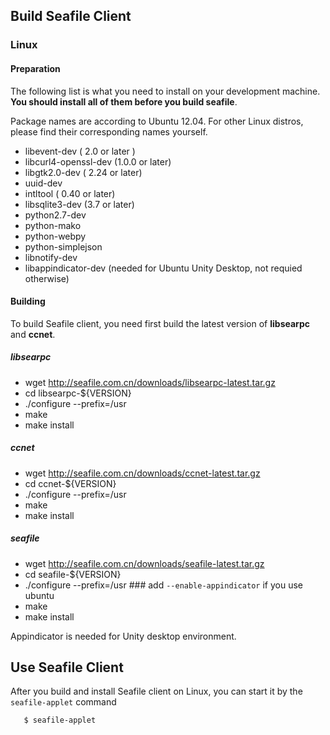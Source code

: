 ## Build Seafile Client ##

### Linux ###

#### Preparation ####

The following list is what you need to install on your development machine. __You should install all of them before you build seafile__.

Package names are according to Ubuntu 12.04. For other Linux distros, please find their corresponding names yourself.

* libevent-dev ( 2.0 or later )
* libcurl4-openssl-dev  (1.0.0 or later)
* libgtk2.0-dev ( 2.24 or later)
* uuid-dev
* intltool ( 0.40 or later)
* libsqlite3-dev (3.7 or later)
* python2.7-dev
* python-mako
* python-webpy
* python-simplejson
* libnotify-dev
* libappindicator-dev (needed for Ubuntu Unity Desktop, not requied otherwise)

#### Building ####

To build Seafile client, you need first build the latest version of **libsearpc** and **ccnet**.

##### libsearpc #####

* wget http://seafile.com.cn/downloads/libsearpc-latest.tar.gz
* cd libsearpc-${VERSION}
* ./configure --prefix=/usr
* make
* make install

##### ccnet #####

* wget http://seafile.com.cn/downloads/ccnet-latest.tar.gz
* cd ccnet-${VERSION}
* ./configure --prefix=/usr
* make
* make install

##### seafile #####

* wget http://seafile.com.cn/downloads/seafile-latest.tar.gz
* cd seafile-${VERSION}
* ./configure --prefix=/usr ### add `--enable-appindicator` if you use ubuntu
* make
* make install

Appindicator is needed for Unity desktop environment.

## Use Seafile Client ##

After you build and install Seafile client on Linux, you can start it by the `seafile-applet` command
```sh
   $ seafile-applet
```